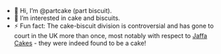 - 👋 Hi, I’m @partcake (part biscuit).
- 👀 I’m interested in cake and biscuits.
- ⚡ Fun fact: The cake-biscuit division is controversial and has gone to
  court in the UK more than once, most notably with respect to
  [Jaffa Cakes](https://www.gov.uk/hmrc-internal-manuals/vat-food/vfood6260) -
they were indeed found to be a cake!
